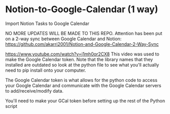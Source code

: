 # Notion-to-Google-Calendar (1 way)
Import Notion Tasks to Google Calendar

NO MORE UPDATES WILL BE MADE TO THIS REPO. Attention has been put on a 2-way sync between Google Calendar and Notion: https://github.com/akarri2001/Notion-and-Google-Calendar-2-Way-Sync

https://www.youtube.com/watch?v=j1mh0or2CX8 This video was used to make the Google Calendar token. Note that  the library names that they installed are outdated so look at the python file to see what you'll actually need to pip install onto your computer. 

The Google Calendar token is what allows for the python code to access your Google Calendar and communicate with the Google Calendar servers to add/receive/modify data. 

You'll need to make your GCal token before setting up the rest of the Python script 
